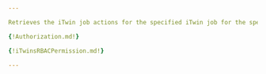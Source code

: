 ```yaml
---

Retrieves the iTwin job actions for the specified iTwin job for the specified iTwin.

{!Authorization.md!}

{!iTwinsRBACPermission.md!}

---
```

